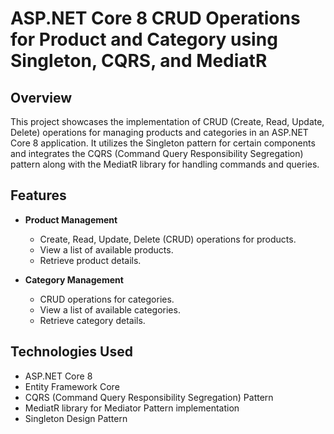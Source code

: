 # ASP.NET Core 8 CRUD Operations for Product and Category using Singleton, CQRS, and MediatR

## Overview

This project showcases the implementation of CRUD (Create, Read, Update, Delete) operations for managing products and categories in an ASP.NET Core 8 application. It utilizes the Singleton pattern for certain components and integrates the CQRS (Command Query Responsibility Segregation) pattern along with the MediatR library for handling commands and queries.

## Features

- **Product Management**
  - Create, Read, Update, Delete (CRUD) operations for products.
  - View a list of available products.
  - Retrieve product details.

- **Category Management**
  - CRUD operations for categories.
  - View a list of available categories.
  - Retrieve category details.

## Technologies Used

- ASP.NET Core 8
- Entity Framework Core
- CQRS (Command Query Responsibility Segregation) Pattern
- MediatR library for Mediator Pattern implementation
- Singleton Design Pattern

